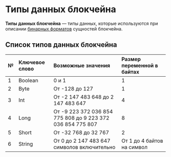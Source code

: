 # Типы данных блокчейна

**Типы данных блокчейна** — типы данных, которые используются при описании [бинарных форматов](/blockchain/binary-format.md) сущностей блокчейна.

## Список типов данных блокчейна

| № | Ключевое слово | Возможные значения | Размер переменной в байтах |
| :--- | :--- | :--- | :--- |
| 1 | Boolean | 0 и 1 | 1 |
| 2 | Byte | От -128 до 127 | 1 |
| 3 | Int | От -2 147 483 648 до 2 147 483 647 | 4 |
| 4 | Long | От -9 223 372 036 854 775 808 до 9 223 372 036 854 775 807 | 8 |
| 5 | Short | От -32 768 до 32 767 | 2 |
| 6 | String | От 0 до 2 147 483 647 символов включительно | От 1 до 4 байтов на символ |
